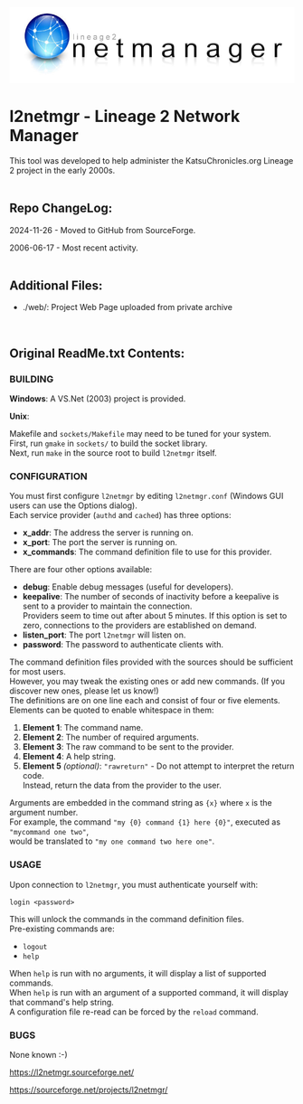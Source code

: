 ![l2netmgr logo](./web/logo.jpg)

# l2netmgr - Lineage 2 Network Manager

This tool was developed to help administer the KatsuChronicles.org Lineage 2 project in the early 2000s.
<br/>
<br/>
## Repo ChangeLog:

2024-11-26 - Moved to GitHub from SourceForge. 

2006-06-17 - Most recent activity.
<br/>
<br/>

## Additional Files:

- ./web/: Project Web Page uploaded from private archive
<br/>

## Original ReadMe.txt Contents:

### BUILDING

**Windows**: A VS.Net (2003) project is provided.

**Unix**:

Makefile and `sockets/Makefile` may need to be tuned for your system.  
First, run `gmake` in `sockets/` to build the socket library.  
Next, run `make` in the source root to build `l2netmgr` itself.

### CONFIGURATION

You must first configure `l2netmgr` by editing `l2netmgr.conf` (Windows GUI users can use the Options dialog).  
Each service provider (`authd` and `cached`) has three options:

- **x_addr**: The address the server is running on.
- **x_port**: The port the server is running on.
- **x_commands**: The command definition file to use for this provider.

There are four other options available:

- **debug**: Enable debug messages (useful for developers).
- **keepalive**: The number of seconds of inactivity before a keepalive is sent to a provider to maintain the connection.  
  Providers seem to time out after about 5 minutes. If this option is set to zero, connections to the providers are established on demand.
- **listen_port**: The port `l2netmgr` will listen on.
- **password**: The password to authenticate clients with.

The command definition files provided with the sources should be sufficient for most users.  
However, you may tweak the existing ones or add new commands. (If you discover new ones, please let us know!)  
The definitions are on one line each and consist of four or five elements.  
Elements can be quoted to enable whitespace in them:

1. **Element 1**: The command name.
2. **Element 2**: The number of required arguments.
3. **Element 3**: The raw command to be sent to the provider.
4. **Element 4**: A help string.
5. **Element 5** *(optional)*: `"rawreturn"` - Do not attempt to interpret the return code.  
   Instead, return the data from the provider to the user.

Arguments are embedded in the command string as `{x}` where `x` is the argument number.  
For example, the command `"my {0} command {1} here {0}"`, executed as `"mycommand one two"`,  
would be translated to `"my one command two here one"`.

### USAGE

Upon connection to `l2netmgr`, you must authenticate yourself with:

```
login <password>
```

This will unlock the commands in the command definition files.  
Pre-existing commands are:

- `logout`
- `help`

When `help` is run with no arguments, it will display a list of supported commands.  
When `help` is run with an argument of a supported command, it will display that command's help string.  
A configuration file re-read can be forced by the `reload` command.

### BUGS

None known :-)

<https://l2netmgr.sourceforge.net/>

<https://sourceforge.net/projects/l2netmgr/>

